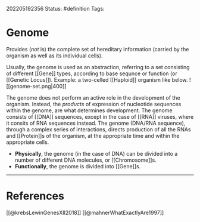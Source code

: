 202205192356
Status: #definition
Tags:

# Genome
Provides (_not_ is) the complete set of hereditary information (carried by the organism as well as its individual cells).

Usually, the genome is used as an abstraction, referring to a set consisting of different [[Gene]] types, according to base sequnce or function (or [[Genetic Locus]]).
Example: a two-celled [[Haploid]] organism like below.
![[genome-set.png|400]]

The genome does not perform an active role in the development of the organism. Instead, the _products_ of expression of nucleotide sequences within the genome, are what determines development.
The genome consists of [[DNA]] sequences, except in the case of [[RNA]] viruses, where it consits of RNA sequences instead.
The genome (DNA/RNA sequence), through a complex series of interactions, directs production of all the RNAs and [[Protein]]s of the organism, at the appropriate time and within the appropriate cells.
- **Physically**, the genome (in the case of DNA) can be divided into a number of different DNA molecules, or [[Chromosome]]s.
- **Functionally**, the genome is divided into [[Gene]]s.


---
# References
[[@krebsLewinGenesXII2018]]
[[@mahnerWhatExactlyAre1997]]